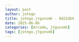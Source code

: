 ```yaml
---
layout: post
author: jotego
title: jotego.jtgunsmk - 0d22db4
date: 2025-06-06
categories: [Arcade, jtgunsmk]
tags: [jotego.jtgunsmk]
---
```


